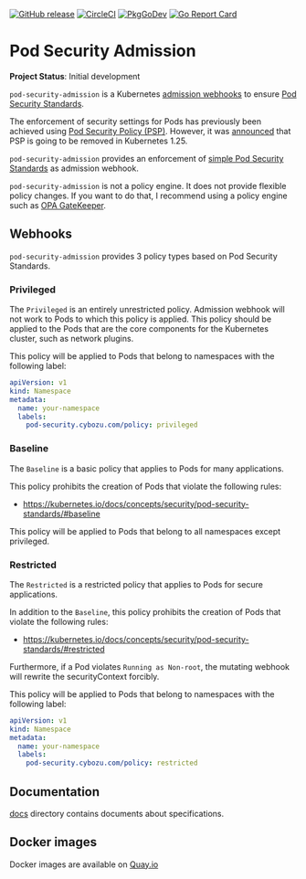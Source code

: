 [![GitHub release](https://img.shields.io/github/release/cybozu-go/pod-security-admission.svg?maxAge=60)][releases]
[![CircleCI](https://circleci.com/gh/cybozu-go/pod-security-admission.svg?style=svg)](https://circleci.com/gh/cybozu-go/pod-security-admission)
[![PkgGoDev](https://pkg.go.dev/badge/github.com/cybozu-go/pod-security-admission?tab=overview)](https://pkg.go.dev/github.com/cybozu-go/pod-security-admission?tab=overview)
[![Go Report Card](https://goreportcard.com/badge/github.com/cybozu-go/pod-security-admission)](https://goreportcard.com/report/github.com/cybozu-go/pod-security-admission)

Pod Security Admission
======================

**Project Status**: Initial development

`pod-security-admission` is a Kubernetes [admission webhooks](https://kubernetes.io/docs/reference/access-authn-authz/extensible-admission-controllers/) to ensure [Pod Security Standards](https://kubernetes.io/docs/concepts/security/pod-security-standards/).

The enforcement of security settings for Pods has previously been achieved using [Pod Security Policy (PSP)](https://kubernetes.io/docs/concepts/policy/pod-security-policy/).
However, it was [announced](https://github.com/kubernetes/kubernetes/pull/97171) that PSP is going to be removed in Kubernetes 1.25.

`pod-security-admission` provides an enforcement of [simple Pod Security Standards](https://kubernetes.io/docs/concepts/security/pod-security-standards/) as admission webhook.

`pod-security-admission` is not a policy engine.
It does not provide flexible policy changes.
If you want to do that, I recommend using a policy engine such as [OPA GateKeeper](https://github.com/open-policy-agent/gatekeeper).

Webhooks
--------

`pod-security-admission` provides 3 policy types based on Pod Security Standards.

### Privileged

The `Privileged` is an entirely unrestricted policy.
Admission webhook will not work to Pods to which this policy is applied.
This policy should be applied to the Pods that are the core components for the Kubernetes cluster, such as network plugins.

This policy will be applied to Pods that belong to namespaces with the following label:

```yaml
apiVersion: v1
kind: Namespace
metadata:
  name: your-namespace
  labels: 
    pod-security.cybozu.com/policy: privileged
```

### Baseline

The `Baseline` is a basic policy that applies to Pods for many applications.

This policy prohibits the creation of Pods that violate the following rules:
- https://kubernetes.io/docs/concepts/security/pod-security-standards/#baseline

This policy will be applied to Pods that belong to all namespaces except privileged.

### Restricted

The `Restricted` is a restricted policy that applies to Pods for secure applications.

In addition to the `Baseline`, this policy prohibits the creation of Pods that violate the following rules:
- https://kubernetes.io/docs/concepts/security/pod-security-standards/#restricted

Furthermore, if a Pod violates `Running as Non-root`, the mutating webhook will rewrite the securityContext forcibly.

This policy will be applied to Pods that belong to namespaces with the following label:

```yaml
apiVersion: v1
kind: Namespace
metadata:
  name: your-namespace
  labels:
    pod-security.cybozu.com/policy: restricted
```

Documentation
-------------

[docs](docs/) directory contains documents about specifications.

Docker images
-------------

Docker images are available on [Quay.io](https://quay.io/repository/cybozu/pod-security-admission)

[releases]: https://github.com/cybozu-go/pod-security-admission/releases
